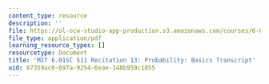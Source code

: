 ```yaml
---
content_type: resource
description: ''
file: https://ol-ocw-studio-app-production.s3.amazonaws.com/courses/6-01sc-introduction-to-electrical-engineering-and-computer-science-i-spring-2011/87359ac6697a92546eae148b959c1055_MIT6_01SC_rec13_300k.pdf
file_type: application/pdf
learning_resource_types: []
resourcetype: Document
title: 'MIT 6.01SC S11 Recitation 13: Probability: Basics Transcript'
uid: 87359ac6-697a-9254-6eae-148b959c1055
---
```

